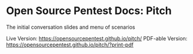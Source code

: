 # Open Source Pentest Docs: Pitch

The initial conversation slides and menu of scenarios

Live Version: https://opensourcepentest.github.io/pitch/
PDF-able Version: https://opensourcepentest.github.io/pitch/?print-pdf
